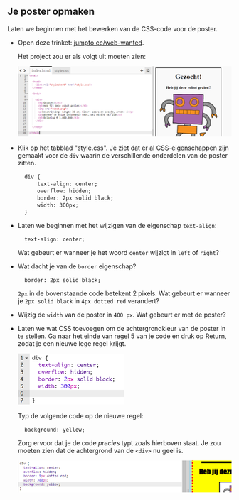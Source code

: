## Je poster opmaken

Laten we beginnen met het bewerken van de CSS-code voor de poster.

+ Open deze trinket: <a target="_blank" href="http://jumpto.cc/web-wanted">jumpto.cc/web-wanted</a>.
    
    Het project zou er als volgt uit moeten zien:
    
    ![screenshot](images/wanted-starter.png)

+ Klik op het tabblad "style.css". Je ziet dat er al CSS-eigenschappen zijn gemaakt voor de `div` waarin de verschillende onderdelen van de poster zitten.
    
        div {
            text-align: center;
            overflow: hidden;
            border: 2px solid black;
            width: 300px;
        }   
        

+ Laten we beginnen met het wijzigen van de eigenschap `text-align`:
    
        text-align: center;
        
    
    Wat gebeurt er wanneer je het woord `center` wijzigt in `left` of `right`?

+ Wat dacht je van de `border` eigenschap?
    
        border: 2px solid black;
        
    
    `2px` in de bovenstaande code betekent 2 pixels. Wat gebeurt er wanneer je `2px solid black` in `4px dotted red` verandert?

+ Wijzig de `width` van de poster in `400 px`. Wat gebeurt er met de poster?

+ Laten we wat CSS toevoegen om de achtergrondkleur van de poster in te stellen. Ga naar het einde van regel 5 van je code en druk op Return, zodat je een nieuwe lege regel krijgt.
    
    ![screenshot](images/wanted-newline.png)
    
    Typ de volgende code op de nieuwe regel:
    
        background: yellow;
        
    
    Zorg ervoor dat je de code *precies* typt zoals hierboven staat. Je zou moeten zien dat de achtergrond van de `<div>` nu geel is.
    
    ![screenshot](images/wanted-background.png)